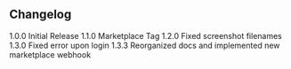 ## Changelog

1.0.0 Initial Release
1.1.0 Marketplace Tag
1.2.0 Fixed screenshot filenames
1.3.0 Fixed error upon login
1.3.3 Reorganized docs and implemented new marketplace webhook
